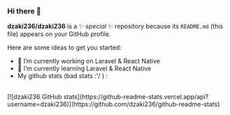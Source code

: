 ### Hi there 👋


**dzaki236/dzaki236** is a ✨ _special_ ✨ repository because its `README.md` (this file) appears on your GitHub profile.

Here are some ideas to get you started:

- 🔭 I’m currently working on Laravel & React Native
- 🌱 I’m currently learning Laravel & React Native
-  My github stats (bad stats :'/ ) : 
<br/>
[![dzaki236 GitHub stats](https://github-readme-stats.vercel.app/api?username=dzaki236)](https://github.com/dzaki236/github-readme-stats)

